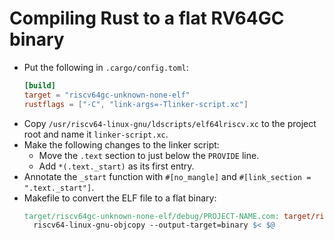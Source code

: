 # Compiling Rust to a flat RV64GC binary

- Put the following in `.cargo/config.toml`:
  ```toml
  [build]
  target = "riscv64gc-unknown-none-elf"
  rustflags = ["-C", "link-args=-Tlinker-script.xc"]
  ```
- Copy `/usr/riscv64-linux-gnu/ldscripts/elf64lriscv.xc` to the project root and name it `linker-script.xc`.
- Make the following changes to the linker script:
  - Move the `.text` section to just below the `PROVIDE` line.
  - Add `*(.text._start)` as its first entry.
- Annotate the `_start` function with `#[no_mangle]` and `#[link_section = ".text._start"]`.
- Makefile to convert the ELF file to a flat binary:
  ```makefile
  target/riscv64gc-unknown-none-elf/debug/PROJECT-NAME.com: target/riscv64gc-unknown-none-elf/debug/PROJECT-NAME
  	riscv64-linux-gnu-objcopy --output-target=binary $< $@
  ```
